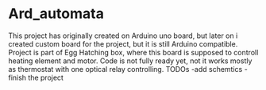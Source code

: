# Ard_automata
This project has originally created on Arduino uno board, but later on i created custom board for the project, but it is still Arduino compatible.
Project is part of Egg Hatching box, where this board is supposed to controll heating element and motor.
Code is not fully ready yet, not it works mostly as thermostat with one optical relay controlling.
TODOs
-add schemtics
-finish the project
